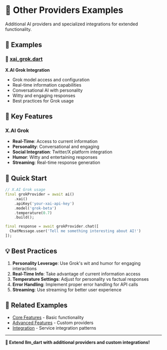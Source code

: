 # 🔧 Other Providers Examples

Additional AI providers and specialized integrations for extended functionality.

## 📁 Examples

### 🚀 [xai_grok.dart](xai_grok.dart)
**X.AI Grok Integration**
- Grok model access and configuration
- Real-time information capabilities
- Conversational AI with personality
- Witty and engaging responses
- Best practices for Grok usage

## 🎯 Key Features

### X.AI Grok
- **Real-Time**: Access to current information
- **Personality**: Conversational and engaging
- **Social Integration**: Twitter/X platform integration
- **Humor**: Witty and entertaining responses
- **Streaming**: Real-time response generation

## 🚀 Quick Start

```dart
// X.AI Grok usage
final grokProvider = await ai()
    .xai()
    .apiKey('your-xai-api-key')
    .model('grok-beta')
    .temperature(0.7)
    .build();

final response = await grokProvider.chat([
  ChatMessage.user('Tell me something interesting about AI!')
]);
```

## 💡 Best Practices

1. **Personality Leverage**: Use Grok's wit and humor for engaging interactions
2. **Real-Time Info**: Take advantage of current information access
3. **Temperature Settings**: Adjust for personality vs factual responses
4. **Error Handling**: Implement proper error handling for API calls
5. **Streaming**: Use streaming for better user experience

## 🔗 Related Examples

- [Core Features](../../02_core_features/) - Basic functionality
- [Advanced Features](../../03_advanced_features/) - Custom providers
- [Integration](../../06_integration/) - Service integration patterns

---

**🔧 Extend llm_dart with additional providers and custom integrations!**
